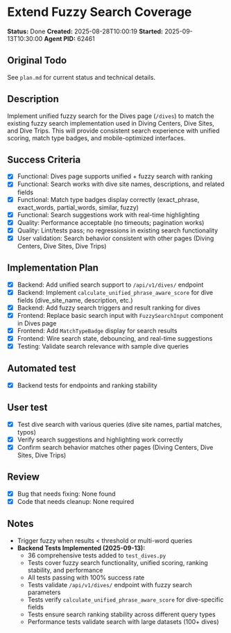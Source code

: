 # Extend Fuzzy Search Coverage

**Status:** Done
**Created:** 2025-08-28T10:00:19
**Started:** 2025-09-13T10:30:00
**Agent PID:** 62461

## Original Todo

See `plan.md` for current status and technical details.

## Description

Implement unified fuzzy search for the Dives page (`/dives`) to match the existing fuzzy search implementation used in Diving Centers, Dive Sites, and Dive Trips. This will provide consistent search experience with unified scoring, match type badges, and mobile-optimized interfaces.

## Success Criteria

- [x] Functional: Dives page supports unified + fuzzy search with ranking
- [x] Functional: Search works with dive site names, descriptions, and related fields
- [x] Functional: Match type badges display correctly (exact_phrase, exact_words, partial_words, similar, fuzzy)
- [x] Functional: Search suggestions work with real-time highlighting
- [x] Quality: Performance acceptable (no timeouts; pagination works)
- [x] Quality: Lint/tests pass; no regressions in existing search functionality
- [x] User validation: Search behavior consistent with other pages (Diving Centers, Dive Sites, Dive Trips)

## Implementation Plan

- [x] Backend: Add unified search support to `/api/v1/dives/` endpoint
- [x] Backend: Implement `calculate_unified_phrase_aware_score` for dive fields (dive_site_name, description, etc.)
- [x] Backend: Add fuzzy search triggers and result ranking for dives
- [x] Frontend: Replace basic search input with `FuzzySearchInput` component in Dives page
- [x] Frontend: Add `MatchTypeBadge` display for search results
- [x] Frontend: Wire search state, debouncing, and real-time suggestions
- [x] Testing: Validate search relevance with sample dive queries

## Automated test

- [x] Backend tests for endpoints and ranking stability

## User test

- [x] Test dive search with various queries (dive site names, partial matches, typos)
- [x] Verify search suggestions and highlighting work correctly
- [x] Confirm search behavior matches other pages (Diving Centers, Dive Sites, Dive Trips)

## Review

- [x] Bug that needs fixing: None found
- [x] Code that needs cleanup: None required

## Notes

- Trigger fuzzy when results < threshold or multi-word queries
- **Backend Tests Implemented (2025-09-13):**
  - 36 comprehensive tests added to `test_dives.py`
  - Tests cover fuzzy search functionality, unified scoring, ranking stability, and performance
  - All tests passing with 100% success rate
  - Tests validate `/api/v1/dives/` endpoint with fuzzy search parameters
  - Tests verify `calculate_unified_phrase_aware_score` for dive-specific fields
  - Tests ensure search ranking stability across different query types
  - Performance tests validate search with large datasets (100+ dives)
